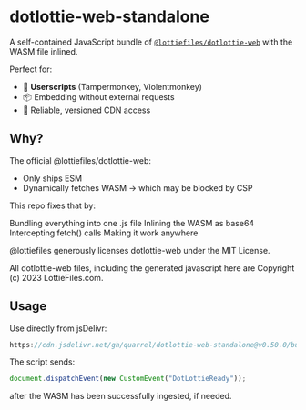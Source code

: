 # dotlottie-web-standalone

A self-contained JavaScript bundle of [`@lottiefiles/dotlottie-web`](https://github.com/LottieFiles/dotlottie-web) with the WASM file inlined.

Perfect for:

- 🧩 **Userscripts** (Tampermonkey, Violentmonkey)
- 📦 Embedding without external requests
- 🚀 Reliable, versioned CDN access

## Why?

The official @lottiefiles/dotlottie-web:

- Only ships ESM
- Dynamically fetches WASM → which may be blocked by CSP

This repo fixes that by:

Bundling everything into one .js file
Inlining the WASM as base64
Intercepting fetch() calls
Making it work anywhere

@lottiefiles generously licenses dotlottie-web under the MIT License.

All dotlottie-web files, including the generated javascript here are Copyright (c) 2023 LottieFiles.com.

## Usage

Use directly from jsDelivr:

```js
https://cdn.jsdelivr.net/gh/quarrel/dotlottie-web-standalone@v0.50.0/build/dotlottie-web-standalone.js
```

The script sends:

```js
document.dispatchEvent(new CustomEvent("DotLottieReady"));
```

after the WASM has been successfully ingested, if needed.
